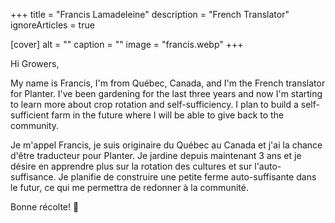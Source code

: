 +++
title = "Francis Lamadeleine"
description = "French Translator"
ignoreArticles = true

[cover]
alt = ""
caption = ""
image = "francis.webp"
+++

Hi Growers,

My name is Francis, I'm from Québec, Canada, and I'm the French translator for Planter. I've been gardening for the last three years and now I'm starting to learn more about crop rotation and self-sufficiency. I plan to build a self-sufficient farm in the future where I will be able to give back to the community.

Je m'appel Francis, je suis originaire du Québec au Canada et j'ai la chance d'être traducteur pour Planter. Je jardine depuis maintenant 3 ans et je désire en apprendre plus sur la rotation des cultures et sur l'auto-suffisance. Je planifie de construire une petite ferme auto-suffisante dans le futur, ce qui me permettra de redonner à la communité.

Bonne récolte! 🙂